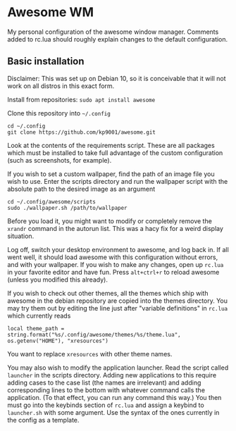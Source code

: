 # Awesome WM

My personal configuration of the awesome window manager. Comments added to rc.lua should roughly explain changes to the default configuration. 

## Basic installation

Disclaimer: This was set up on Debian 10, so it is conceivable that it will not work on all distros in this exact form. 

Install from repositories: `sudo apt install awesome`

Clone this repository into `~/.config`

```
cd ~/.config
git clone https://github.com/kp9001/awesome.git
```

Look at the contents of the requirements script. These are all packages which must be installed to take full advantage of the custom configuration (such as screenshots, for example).

If you wish to set a custom wallpaper, find the path of an image file you wish to use. Enter the scripts directory and run the wallpaper script with the absolute path to the desired image as an argument

```
cd ~/.config/awesome/scripts
sudo ./wallpaper.sh /path/to/wallpaper
```

Before you load it, you might want to modify or completely remove the `xrandr` command in the autorun list. This was a hacy fix for a weird display situation. 

Log off, switch your desktop environment to awesome, and log back in. If all went well, it should load awesome with this configuration without errors, and with your wallpaper. If you wish to make any changes, open up `rc.lua` in your favorite editor and have fun. Press `alt+ctrl+r` to reload awesome (unless you modified this already). 

If you wish to check out other themes, all the themes which ship with awesome in the debian repository are copied into the themes directory. You may try them out by editing the line just after "variable definitions" in `rc.lua` which currently reads 

```
local theme_path = string.format("%s/.config/awesome/themes/%s/theme.lua", os.getenv("HOME"), "xresources")
```

You want to replace `xresources` with other theme names. 

You may also wish to modify the application launcher. Read the script called `launcher` in the scripts directory. Adding new applications to this require adding cases to the case list (the names are irrelevant) and adding corresponding lines to the bottom with whatever command calls the application. (To that effect, you can run any command this way.) You then must go into the keybinds section of `rc.lua` and assign a keybind to `launcher.sh` with some argument. Use the syntax of the ones currently in the config as a template. 

